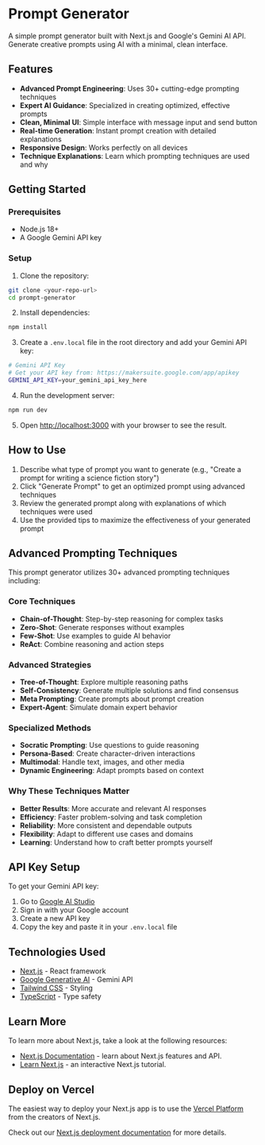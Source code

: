 # Prompt Generator

A simple prompt generator built with Next.js and Google's Gemini AI API. Generate creative prompts using AI with a minimal, clean interface.

## Features

- **Advanced Prompt Engineering**: Uses 30+ cutting-edge prompting techniques
- **Expert AI Guidance**: Specialized in creating optimized, effective prompts
- **Clean, Minimal UI**: Simple interface with message input and send button
- **Real-time Generation**: Instant prompt creation with detailed explanations
- **Responsive Design**: Works perfectly on all devices
- **Technique Explanations**: Learn which prompting techniques are used and why

## Getting Started

### Prerequisites

- Node.js 18+ 
- A Google Gemini API key

### Setup

1. Clone the repository:
```bash
git clone <your-repo-url>
cd prompt-generator
```

2. Install dependencies:
```bash
npm install
```

3. Create a `.env.local` file in the root directory and add your Gemini API key:
```bash
# Gemini API Key
# Get your API key from: https://makersuite.google.com/app/apikey
GEMINI_API_KEY=your_gemini_api_key_here
```

4. Run the development server:
```bash
npm run dev
```

5. Open [http://localhost:3000](http://localhost:3000) with your browser to see the result.

## How to Use

1. Describe what type of prompt you want to generate (e.g., "Create a prompt for writing a science fiction story")
2. Click "Generate Prompt" to get an optimized prompt using advanced techniques
3. Review the generated prompt along with explanations of which techniques were used
4. Use the provided tips to maximize the effectiveness of your generated prompt

## Advanced Prompting Techniques

This prompt generator utilizes 30+ advanced prompting techniques including:

### Core Techniques
- **Chain-of-Thought**: Step-by-step reasoning for complex tasks
- **Zero-Shot**: Generate responses without examples
- **Few-Shot**: Use examples to guide AI behavior
- **ReAct**: Combine reasoning and action steps

### Advanced Strategies
- **Tree-of-Thought**: Explore multiple reasoning paths
- **Self-Consistency**: Generate multiple solutions and find consensus
- **Meta Prompting**: Create prompts about prompt creation
- **Expert-Agent**: Simulate domain expert behavior

### Specialized Methods
- **Socratic Prompting**: Use questions to guide reasoning
- **Persona-Based**: Create character-driven interactions
- **Multimodal**: Handle text, images, and other media
- **Dynamic Engineering**: Adapt prompts based on context

### Why These Techniques Matter
- **Better Results**: More accurate and relevant AI responses
- **Efficiency**: Faster problem-solving and task completion
- **Reliability**: More consistent and dependable outputs
- **Flexibility**: Adapt to different use cases and domains
- **Learning**: Understand how to craft better prompts yourself

## API Key Setup

To get your Gemini API key:

1. Go to [Google AI Studio](https://makersuite.google.com/app/apikey)
2. Sign in with your Google account
3. Create a new API key
4. Copy the key and paste it in your `.env.local` file

## Technologies Used

- [Next.js](https://nextjs.org/) - React framework
- [Google Generative AI](https://ai.google.dev/) - Gemini API
- [Tailwind CSS](https://tailwindcss.com/) - Styling
- [TypeScript](https://www.typescriptlang.org/) - Type safety

## Learn More

To learn more about Next.js, take a look at the following resources:

- [Next.js Documentation](https://nextjs.org/docs) - learn about Next.js features and API.
- [Learn Next.js](https://nextjs.org/learn) - an interactive Next.js tutorial.

## Deploy on Vercel

The easiest way to deploy your Next.js app is to use the [Vercel Platform](https://vercel.com/new?utm_medium=default-template&filter=next.js&utm_source=create-next-app&utm_campaign=create-next-app-readme) from the creators of Next.js.

Check out our [Next.js deployment documentation](https://nextjs.org/docs/app/building-your-application/deploying) for more details.
